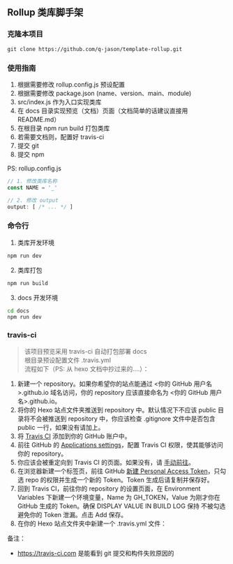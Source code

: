 ## Rollup 类库脚手架

### 克隆本项目
```
git clone https://github.com/q-jason/template-rollup.git
```

### 使用指南
1. 根据需要修改 rollup.config.js 预设配置
2. 根据需要修改 package.json (name、version、main、module)
2. src/index.js 作为入口实现类库
3. 在 docs 目录实现预览（文档）页面（文档简单的话建议直接用 README.md）
4. 在根目录 npm run build 打包类库
5. 若需要文档则，配置好 travis-ci
6. 提交 git
7. 提交 npm

PS: rollup.config.js
```javascript
// 1. 修改类库名称
const NAME = '_'

// 2. 修改 output
output: [ /* ... */ ]
```

### 命令行
1. 类库开发环境
```bash
npm run dev
```

2. 类库打包
```bash
npm run build
```

3. docs 开发环境
```bash
cd docs
npm run dev
```

### travis-ci
> 该项目预览采用 travis-ci 自动打包部署 docs <br/>
> 根目录预设配置文件 .travis.yml <br/>
> 流程如下（PS: 从 hexo 文档中抄过来的....）：

1. 新建一个 repository。如果你希望你的站点能通过 <你的 GitHub 用户名>.github.io 域名访问，你的 repository 应该直接命名为 <你的 GitHub 用户名>.github.io。
2. 将你的 Hexo 站点文件夹推送到 repository 中。默认情况下不应该 public 目录将不会被推送到 repository 中，你应该检查 .gitignore 文件中是否包含 public 一行，如果没有请加上。
3. 将 [Travis CI](https://github.com/marketplace/travis-ci) 添加到你的 GitHub 账户中。
4. 前往 GitHub 的 [Applications settings](https://github.com/settings/installations)，配置 Travis CI 权限，使其能够访问你的 repository。
5. 你应该会被重定向到 Travis CI 的页面。如果没有，请 [手动前往](https://travis-ci.com/)。
6. 在浏览器新建一个标签页，前往 GitHub [新建 Personal Access Token](https://github.com/settings/tokens)，只勾选 repo 的权限并生成一个新的 Token。Token 生成后请复制并保存好。
7. 回到 Travis CI，前往你的 repository 的设置页面，在 Environment Variables 下新建一个环境变量，Name 为 GH_TOKEN，Value 为刚才你在 GitHub 生成的 Token。确保 DISPLAY VALUE IN BUILD LOG 保持 不被勾选 避免你的 Token 泄漏。点击 Add 保存。
8. 在你的 Hexo 站点文件夹中新建一个 .travis.yml 文件：

备注：
- https://travis-ci.com 是能看到 git 提交和构件失败原因的